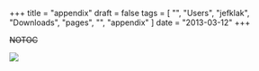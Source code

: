 +++
title = "appendix"
draft = false
tags = [
    "",
    "Users",
    "jefklak",
    "Downloads",
    "pages",
    "",
    "appendix"
]
date = "2013-03-12"
+++

~~NOTOC~~

<img style='' src='/img/alphaindex>|'>